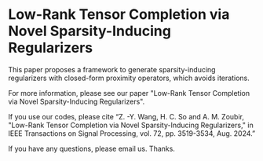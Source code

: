 # Low-Rank Tensor Completion via Novel Sparsity-Inducing Regularizers

This paper proposes a framework to generate sparsity-inducing regularizers with closed-form proximity operators, which avoids iterations. 

For more information, please see our paper "Low-Rank Tensor Completion via Novel Sparsity-Inducing Regularizers".

If you use our codes, please cite “Z. -Y. Wang, H. C. So and A. M. Zoubir, "Low-Rank Tensor Completion via Novel Sparsity-Inducing Regularizers," in IEEE Transactions on Signal Processing, vol. 72, pp. 3519-3534, Aug. 2024.”

If you have any questions, please email us. Thanks.
